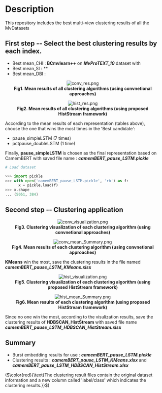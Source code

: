 # Description

This repository includes the best multi-view clustering results of all the MvDatasets 

## First step -- Select the best clustering results by each index.

- Best mean_CHI : **BCmvlearn++** on **_MvProTEXT_10_** dataset with 
- Best mean_SI : **
- Best mean_DBI :
  
<p align="center">
  <img src="./ClusRes_images/conv_res.png" alt="conv_res.png">
  <br>
  <b>Fig1. Mean results of all clustering algorithms (using convnetional approaches)</b>
</p>

<p align="center">
  <img src="./ClusRes_images/hist_res.png" alt="hist_res.png">
  <br>
  <b>Fig2. Mean results of all clustering algorithms (using proposed HistStream framework)</b>
</p>

According to the mean results of each representation (tables above), choose the one that wins the most times in the 'Best candidate':

- pause_simpleLSTM (7 times)
- pctpause_doubleLSTM (1 time)

Finally, **pause_simpleLSTM** is chosen as the final representation based on CamemBERT with saved file name : **_camemBERT_pause_LSTM.pickle_**

```python
# Load dataset 

>>> import pickle
>>> with open('camemBERT_pause_LSTM.pickle', 'rb') as f:
      x = pickle.load(f)
>>> x.shape
... (5051, 384)
```
## Second step -- Clustering application

<p align="center">
  <img src="./ClusRes_images/conv_visualization.png" alt="conv_visualization.png">
  <br>
  <b>Fig3. Clustering visualization of each clustering algorithm (using convnetional approaches)</b>
</p>

<p align="center">
  <img src="./ClusRes_images/conv_mean_Summary.png" alt="conv_mean_Summary.png">
  <br>
  <b>Fig4. Mean results of each clustering algorithm (using convnetional approaches)</b>
</p>

**KMeans** win the most, save the clustering results in the file named **_camemBERT_pause_LSTM_KMeans.xlsx_** 

<p align="center">
  <img src="./ClusRes_images/hist_visualization.png" alt="hist_visualization.png">
  <br>
  <b>Fig5. Clustering visualization of each clustering algorithm (using proposed HistStream framework)</b>
</p>

<p align="center">
  <img src="./ClusRes_images/hist_mean_Summary.png" alt="hist_mean_Summary.png">
  <br>
  <b>Fig6. Mean results of each clustering algorithm (using proposed HistStream framework)</b>
</p>

Since no one win the most, according to the visulization results, save the clustering results of **HDBSCAN_HistStream** with saved file name **_camemBERT_pause_LSTM_HDBSCAN_HistStream.xlsx_** 

## Summary

- Burst embedding results for use : **_camemBERT_pause_LSTM.pickle_**   
- Clustering results : **_camemBERT_pause_LSTM_KMeans.xlsx_** and **_camemBERT_pause_LSTM_HDBSCAN_HistStream.xlsx_**

($\color{red}{\text{The clustering result files contain the original dataset information and a new column called 'label/class' which indicates the clustering results.}}$) 


